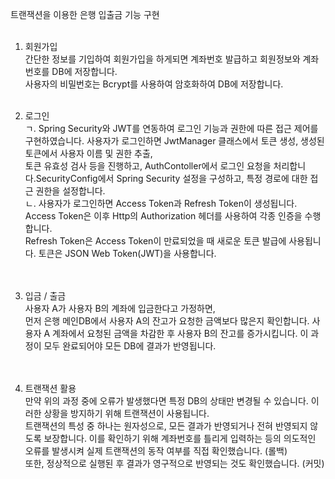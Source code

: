 트랜잭션을 이용한 은행 입출금 기능 구현<br><br>
1. 회원가입​<br>
​간단한 정보를 기입하여 회원가입을 하게되면 계좌번호 발급하고 회원정보와 계좌번호를 DB에 저장합니다.<br>
사용자의 비밀번호는 Bcrypt를 사용하여 암호화하여 DB에 저장합니다. ​​<br><br>

2. 로그인<br>
ㄱ. Spring Security와 JWT를 연동하여 로그인 기능과 권한에 따른 접근 제어를 구현하였습니다. 사용자가 로그인하면 JwtManager 클래스에서 토큰 생성, 생성된 토큰에서 사용자 이름 및 권한 추출,<br>
토큰 유효성 검사 등을 진행하고, AuthContoller에서 로그인 요청을 처리합니다.SecurityConfig에서 Spring Security 설정을 구성하고, 특정 경로에 대한 접근 권한을 설정합니다.<br>
ㄴ. 사용자가 로그인하면 Access Token과 Refresh Token이 생성됩니다. Access Token은 이후 Http의 Authorization 헤더를 사용하여 각종 인증을 수행합니다.<br>
Refresh Token은 Access Token이 만료되었을 때 새로운 토큰 발급에 사용됩니다. 토큰은 JSON Web Token(JWT)을 사용합니다.<br><br>  
​​
3. 입금 / 출금<br>
​사용자 A가 사용자 B의 계좌에 입금한다고 가정하면,<br>
먼저 은행 메인DB에서 사용자 A의 잔고가 요청한 금액보다 많은지 확인합니다. 사용자 A 계좌에서 요청된 금액을 차감한 후 사용자 B의 잔고를 증가시킵니다. 이 과정이 모두 완료되어야 모든 DB에 결과가 반영됩니다. <br><br>​​

4. 트랜잭션 활용<br>
​만약 위의 과정 중에 오류가 발생했다면 특정 DB의 상태만 변경될 수 있습니다. 이러한 상황을 방지하기 위해 트랜잭션이 사용됩니다.<br>
트랜잭션의 특성 중 하나는 원자성으로, 모든 결과가 반영되거나 전혀 반영되지 않도록 보장합니다. 이를 확인하기 위해 계좌번호를 틀리게 입력하는 등의 의도적인 오류를 발생시켜 실제 트랜잭션의 동작 여부를 직접 확인했습니다. (롤백)<br>
또한, 정상적으로 실행된 후 결과가 영구적으로 반영되는 것도 확인했습니다. (커밋)​​<br><br>

   
  

​
